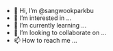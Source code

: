 - 👋 Hi, I’m @sangwookparkbu
- 👀 I’m interested in ...
- 🌱 I’m currently learning ...
- 💞️ I’m looking to collaborate on ...
- 📫 How to reach me ...

<!---
sangwookparkbu/sangwookparkbu is a ✨ special ✨ repository because its `README.md` (this file) appears on your GitHub profile.
You can click the Preview link to take a look at your changes.
--->
